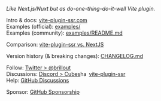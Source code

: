 *Like Next.js/Nuxt but as do-one-thing-do-it-well Vite plugin.*

Intro & docs: [vite-plugin-ssr.com](https://vite-plugin-ssr.com)
<br/>
Examples (official): [examples/](https://github.com/brillout/vite-plugin-ssr/tree/main/examples)
<br/>
Examples (community): [examples/README.md](https://github.com/brillout/vite-plugin-ssr/tree/main/examples#community-examples)

Comparison: [vite-plugin-ssr vs. NextJS](https://github.com/brillout/vite-plugin-ssr/issues/158)


Version history (& breaking changes): [CHANGELOG.md](/CHANGELOG.md)

Follow: [Twitter > @brillout](https://twitter.com/brillout)
<br/>
Discussions: <a href="https://discord.com/invite/dSDMGGJZQy">Discord > Cubes<img src="/docs/images/icons/hash.svg" height="17" width="23" valign="text-bottom" alt="hash"/>vite-plugin-ssr</a>
<br/>
Help: [GitHub Discussions](https://github.com/brillout/vite-plugin-ssr/discussions)

Sponsor: [GitHub Sponsorship](https://github.com/sponsors/brillout)
